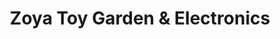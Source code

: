 ---
title: "Zoya Toy Garden & Electronics"
url: /bronx/zoya-toy-garden-and-electronics/
shop: toys
---